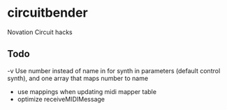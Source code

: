 # circuitbender
Novation Circuit hacks

## Todo
-v Use number instead of name in for synth in parameters (default control synth), and one array that maps number to name
- use mappings when updating midi mapper table
- optimize receiveMIDIMessage